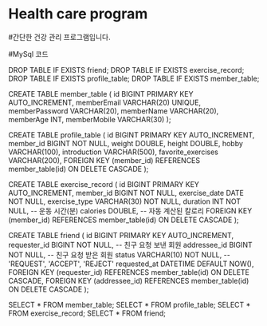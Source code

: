 # Health care program

#간단한 건강 관리 프로그램입니다.





#MySql 코드

DROP TABLE IF EXISTS friend;
DROP TABLE IF EXISTS exercise_record;
DROP TABLE IF EXISTS profile_table;
DROP TABLE IF EXISTS member_table;


CREATE TABLE member_table (
    id BIGINT PRIMARY KEY AUTO_INCREMENT,
    memberEmail VARCHAR(20) UNIQUE,
    memberPassword VARCHAR(20),
    memberName VARCHAR(20),
    memberAge INT,
    memberMobile VARCHAR(30)
);

CREATE TABLE profile_table (
    id BIGINT PRIMARY KEY AUTO_INCREMENT,
    member_id BIGINT NOT NULL,
    weight DOUBLE,
    height DOUBLE,
    hobby VARCHAR(100),
    introduction VARCHAR(500),
    favorite_exercises VARCHAR(200),
    FOREIGN KEY (member_id) REFERENCES member_table(id) ON DELETE CASCADE
);

CREATE TABLE exercise_record (
    id BIGINT PRIMARY KEY AUTO_INCREMENT,
    member_id BIGINT NOT NULL,
    exercise_date DATE NOT NULL,
    exercise_type VARCHAR(30) NOT NULL,
    duration INT NOT NULL,        -- 운동 시간(분)
    calories DOUBLE,              -- 자동 계산된 칼로리
    FOREIGN KEY (member_id) REFERENCES member_table(id) ON DELETE CASCADE
);

CREATE TABLE friend (
    id BIGINT PRIMARY KEY AUTO_INCREMENT,
    requester_id BIGINT NOT NULL,   -- 친구 요청 보낸 회원
    addressee_id BIGINT NOT NULL,   -- 친구 요청 받은 회원
    status VARCHAR(10) NOT NULL,    -- 'REQUEST', 'ACCEPT', 'REJECT'
    requested_at DATETIME DEFAULT NOW(),
    FOREIGN KEY (requester_id) REFERENCES member_table(id) ON DELETE CASCADE,
    FOREIGN KEY (addressee_id) REFERENCES member_table(id) ON DELETE CASCADE
);

SELECT * FROM member_table;
SELECT * FROM profile_table;
SELECT * FROM exercise_record;
SELECT * FROM friend;
